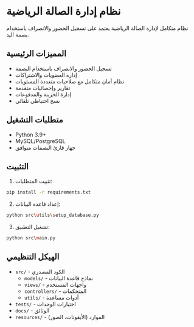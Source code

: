 # نظام إدارة الصالة الرياضية

نظام متكامل لإدارة الصالة الرياضية يعتمد على تسجيل الحضور والانصراف باستخدام بصمة اليد.

## المميزات الرئيسية
- تسجيل الحضور والانصراف باستخدام البصمة
- إدارة العضويات والاشتراكات
- نظام أمان متكامل مع صلاحيات متعددة المستويات
- تقارير وإحصائيات متقدمة
- إدارة الخزينة والمدفوعات
- نسخ احتياطي تلقائي

## متطلبات التشغيل
- Python 3.9+
- MySQL/PostgreSQL
- جهاز قارئ البصمات متوافق

## التثبيت
1. تثبيت المتطلبات:
```bash
pip install -r requirements.txt
```

2. إعداد قاعدة البيانات:
```bash
python src\utils\setup_database.py
```

3. تشغيل التطبيق:
```bash
python src\main.py
```

## الهيكل التنظيمي
- `src/` - الكود المصدري
  - `models/` - نماذج قاعدة البيانات
  - `views/` - واجهات المستخدم
  - `controllers/` - المتحكمات
  - `utils/` - أدوات مساعدة
- `tests/` - اختبارات الوحدات
- `docs/` - الوثائق
- `resources/` - الموارد (الأيقونات، الصور)
